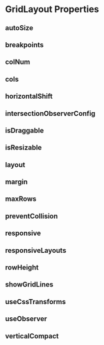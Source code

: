 # GridLayout Properties

## autoSize

## breakpoints

## colNum

## cols

## horizontalShift

## intersectionObserverConfig

## isDraggable

## isResizable

## layout

## margin

## maxRows

## preventCollision

## responsive

## responsiveLayouts

## rowHeight

## showGridLines

## useCssTransforms

## useObserver

## verticalCompact
